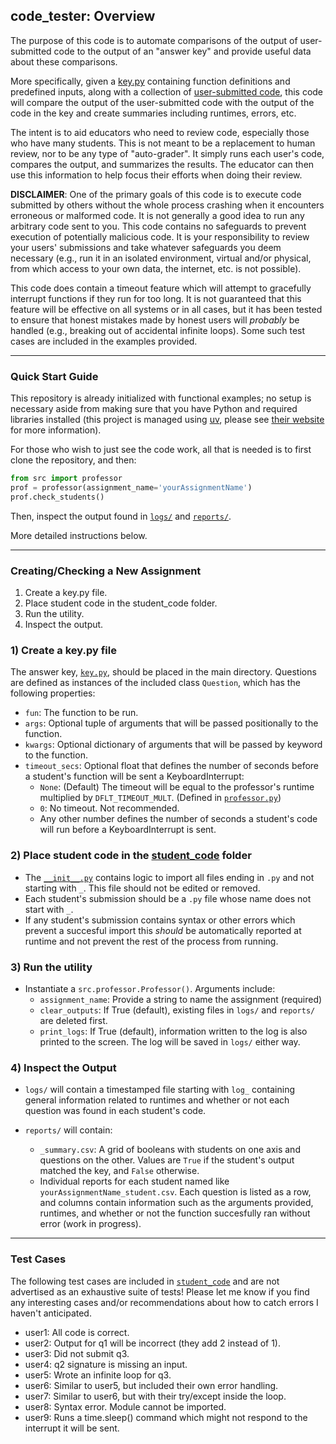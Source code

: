 ## code_tester: Overview

The purpose of this code is to automate comparisons of the output of user-submitted code to the output of an "answer key" and provide useful data about these comparisons.

More specifically, given a [key.py](key.py) containing function definitions and predefined inputs, along with a collection of [user-submitted code](student_code), this code will compare the output of the user-submitted code with the output of the code in the key and create summaries including runtimes, errors, etc.

The intent is to aid educators who need to review code, especially those who have many students. This is not meant to be a replacement to human review, nor to be any type of "auto-grader". It simply runs each user's code, compares the output, and summarizes the results. The educator can then use this information to help focus their efforts when doing their review.

**DISCLAIMER**: One of the primary goals of this code is to execute code submitted by others without the whole process crashing when it encounters erroneous or malformed code. It is not generally a good idea to run any arbitrary code sent to you. This code contains no safeguards to prevent execution of potentially malicious code. It is your responsibility to review your users' submissions and take whatever safeguards you deem necessary (e.g., run it in an isolated environment, virtual and/or physical, from which access to your own data, the internet, etc. is not possible).

This code does contain a timeout feature which will attempt to gracefully interrupt functions if they run for too long. It is not guaranteed that this feature will be effective on all systems or in all cases, but it has been tested to ensure that honest mistakes made by honest users will _probably_ be handled (e.g., breaking out of accidental infinite loops). Some such test cases are included in the examples provided.

---

### Quick Start Guide

This repository is already initialized with functional examples; no setup is necessary aside from making sure that you have Python and required libraries installed (this project is managed using [uv](https://docs.astral.sh/uv/), please see [their website](https://docs.astral.sh/uv/) for more information).

For those who wish to just see the code work, all that is needed is to first clone the repository, and then:

```python
from src import professor
prof = professor(assignment_name='yourAssignmentName')
prof.check_students()
```

Then, inspect the output found in [`logs/`](logs/) and [`reports/`](reports/).

More detailed instructions below.

---

### Creating/Checking a New Assignment

1) Create a key.py file.
2) Place student code in the student_code folder.
3) Run the utility.
4) Inspect the output.

### 1) Create a key.py file

The answer key, [`key.py`](key.py), should be placed in the main directory. Questions are defined as instances of the included class `Question`, which has the following properties:

- `fun`: The function to be run.
- `args`: Optional tuple of arguments that will be passed positionally to the function.
- `kwargs`: Optional dictionary of arguments that will be passed by keyword to the function.
- `timeout_secs`: Optional float that defines the number of seconds before a student's function will be sent a KeyboardInterrupt:
    - `None`: (Default) The timeout will be equal to the professor's runtime multiplied by `DFLT_TIMEOUT_MULT`. (Defined in [`professor.py`](src/professor.py))
    - `0`: No timeout. Not recommended.
    - Any other number defines the number of seconds a student's code will run before a KeyboardInterrupt is sent.

### 2) Place student code in the [student_code](student_code) folder

- The [`__init__.py`](student_code/__init__.py) contains logic to import all files ending in `.py` and not starting with `_`. This file should not be edited or removed.
- Each student's submission should be a `.py` file whose name does not start with `_`.
- If any student's submission contains syntax or other errors which prevent a succesful import this _should_ be automatically reported at runtime and not prevent the rest of the process from running.

### 3) Run the utility

- Instantiate a `src.professor.Professor()`. Arguments include:
    - `assignment_name`: Provide a string to name the assignment (required)
    - `clear_outputs`: If True (default), existing files in `logs/` and `reports/` are deleted first.
    - `print_logs`: If True (default), information written to the log is also printed to the screen. The log will be saved in `logs/` either way.

### 4) Inspect the Output

- `logs/` will contain a timestamped file starting with `log_` containing general information related to runtimes and whether or not each question was found in each student's code.

- `reports/` will contain:
    - `_summary.csv`: A grid of booleans with students on one axis and questions on the other. Values are `True` if the student's output matched the key, and `False` otherwise.
    - Individual reports for each student named like `yourAssignmentName_student.csv`. Each question is listed as a row, and columns contain information such as the arguments provided, runtimes, and whether or not the function succesfully ran without error (work in progress).

---

### Test Cases

The following test cases are included in [`student_code`](student_code/) and are not advertised as an exhaustive suite of tests! Please let me know if you find any interesting cases and/or recommendations about how to catch errors I haven't anticipated.

- user1: All code is correct.
- user2: Output for q1 will be incorrect (they add 2 instead of 1).
- user3: Did not submit q3.
- user4: q2 signature is missing an input.
- user5: Wrote an infinite loop for q3.
- user6: Similar to user5, but included their own error handling.
- user7: Similar to user6, but with their try/except inside the loop.
- user8: Syntax error. Module cannot be imported.
- user9: Runs a time.sleep() command which might not respond to the interrupt it will be sent.

